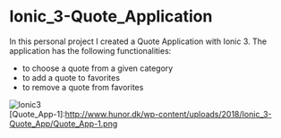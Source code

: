 # Ionic_3-Quote_Application

In this personal project I created a Quote Application with Ionic 3. 
The application has the following functionalities:
  - to choose a quote from a given category
  - to add a quote to favorites
  - to remove a quote from favorites
  
![Ionic3](Quote_App-1)  
[Quote_App-1]:http://www.hunor.dk/wp-content/uploads/2018/Ionic_3-Quote_App/Quote_App-1.png
